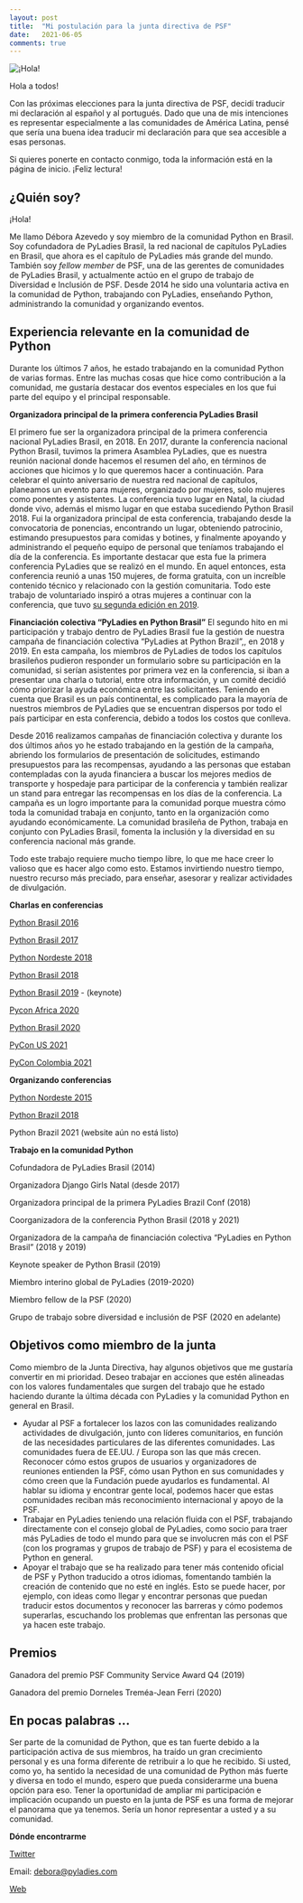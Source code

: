 ```yaml
---
layout: post
title:  "Mi postulación para la junta directiva de PSF"
date:   2021-06-05
comments: true
---
```


![¡Hola!](https://media.giphy.com/media/l4hLTU9vannBNUQy4/giphy.gif)  


Hola a todos!

Con las próximas elecciones para la junta directiva de PSF, decidí traducir mi declaración al español y al portugués. Dado que una de mis intenciones es representar especialmente a las comunidades de América Latina, pensé que sería una buena idea traducir mi declaración para que sea accesible a esas personas.

Si quieres ponerte en contacto conmigo, toda la información está en la página de inicio. ¡Feliz lectura!


## ¿Quién soy?


¡Hola!

Me llamo Débora Azevedo y soy miembro de la comunidad Python en Brasil. Soy cofundadora de PyLadies Brasil, la red nacional de capítulos PyLadies en Brasil, que ahora es el capítulo de PyLadies más grande del mundo. También soy *fellow member* de PSF, una de las gerentes de comunidades de PyLadies Brasil, y actualmente actúo en el grupo de trabajo de Diversidad e Inclusión de PSF. Desde 2014 he sido una voluntaria activa en la comunidad de Python, trabajando con PyLadies, enseñando Python, administrando la comunidad y organizando eventos.

## Experiencia relevante en la comunidad de Python

Durante los últimos 7 años, he estado trabajando en  la comunidad Python de varias formas. Entre las muchas cosas que hice como contribución a la comunidad, me gustaría destacar dos eventos especiales en los que fui parte del equipo y el principal responsable.

**Organizadora principal de la primera conferencia PyLadies Brasil**

El primero fue ser la organizadora principal de la primera conferencia nacional PyLadies Brasil, en 2018. En 2017, durante la conferencia nacional Python Brasil, tuvimos la primera Asamblea PyLadies, que es nuestra reunión nacional donde hacemos el resumen  del año, en términos de acciones que hicimos y lo que queremos hacer a continuación. Para celebrar el quinto aniversario de nuestra red nacional de capítulos, planeamos un evento para mujeres, organizado por mujeres, solo mujeres como ponentes y asistentes. La conferencia tuvo lugar en Natal, la ciudad donde vivo, además el mismo lugar en que estaba sucediendo Python Brasil 2018. Fui la organizadora principal de esta conferencia, trabajando desde la convocatoria de ponencias, encontrando un lugar, obteniendo patrocinio, estimando presupuestos para comidas y botines, y finalmente apoyando y administrando el pequeño equipo de personal que teníamos trabajando el día de la conferencia. Es importante destacar que esta fue la primera conferencia PyLadies que se realizó en el mundo. En aquel entonces, esta conferencia reunió a unas 150 mujeres, de forma gratuita, con un increíble contenido técnico y relacionado con la gestión comunitaria. Todo este trabajo de voluntariado inspiró a otras mujeres a continuar con la conferencia, que tuvo [su segunda edición en 2019](https://pyladies-brazil.github.io/conf/).

**Financiación colectiva “PyLadies en Python Brasil”**
El segundo hito en mi participación y trabajo dentro de PyLadies Brasil fue la gestión de nuestra campaña de financiación colectiva “PyLadies at Python Brazil”,, en 2018 y 2019. En esta campaña, los miembros de PyLadies de todos los capítulos brasileños pudieron responder un formulario sobre su participación en la comunidad, si serían asistentes por primera vez en la conferencia, si iban a presentar una charla o tutorial, entre otra información, y un comité decidió cómo priorizar la ayuda económica entre las solicitantes. Teniendo en cuenta que Brasil es un país continental, es complicado para la mayoría de nuestros miembros de PyLadies que se encuentran dispersos por todo el país participar en esta conferencia, debido a todos los costos que conlleva. 

Desde 2016 realizamos campañas de financiación colectiva y durante los dos últimos años yo he estado trabajando en la gestión de la campaña, abriendo los formularios de presentación de solicitudes, estimando presupuestos para las recompensas, ayudando a las personas que estaban contempladas con la ayuda financiera a buscar los mejores medios de transporte y hospedaje para participar de la conferencia y también realizar un stand para entregar las recompensas en los días de la conferencia. La campaña es un logro importante para la comunidad porque muestra cómo toda la comunidad trabaja en conjunto, tanto en la organización como ayudando económicamente. La comunidad brasileña de Python, trabaja en conjunto con PyLadies Brasil, fomenta la inclusión y la diversidad en su conferencia nacional más grande.

Todo este trabajo requiere mucho tiempo libre, lo que me hace creer lo valioso que es hacer algo como esto. Estamos invirtiendo nuestro tiempo, nuestro recurso más preciado, para enseñar, asesorar y realizar actividades de divulgación.

**Charlas en conferencias**

[Python Brasil 2016](https://2016.pythonbrasil.org.br/#schedule)

[Python Brasil 2017](http://2017.pythonbrasil.org.br/#schedule)

[Python Nordeste 2018](https://2018.pythonnordeste.org/#segundo-dia)

[Python Brasil 2018](https://2018.pythonbrasil.org.br/programacao)

[Python Brasil 2019](https://2019.pythonbrasil.org.br/#section-keynote)  - (keynote)

[Pycon Africa 2020](https://africa.pycon.org/speakers/)

[Python Brasil 2020](https://2020.pythonbrasil.org.br/grade/)

[PyCon US 2021](https://us.pycon.org/2021/events/diversity-inclusion/)

[PyCon Colombia 2021](https://2021.pycon.co/ponentes/)
 

**Organizando conferencias**

[Python Nordeste 2015](https://2015.pythonnordeste.org/) 

[Python Brazil 2018](https://2018.pythonbrasil.org.br/)

Python Brazil 2021 (website aún no está listo)

**Trabajo en la comunidad Python**

Cofundadora de PyLadies Brasil (2014)

Organizadora Django Girls Natal (desde 2017)

Organizadora principal de la primera PyLadies Brazil Conf (2018)

Coorganizadora de la conferencia Python Brasil (2018 y 2021)

Organizadora de la campaña de financiación colectiva “PyLadies en Python Brasil” (2018 y 2019)

Keynote speaker de Python Brasil (2019)

Miembro interino global de PyLadies (2019-2020)

Miembro fellow de la PSF (2020)

Grupo de trabajo sobre diversidad e inclusión de PSF (2020 en adelante)

## Objetivos como miembro de la junta
Como miembro de la Junta Directiva, hay algunos objetivos que me gustaría convertir en mi prioridad. Deseo trabajar en acciones que estén alineadas con los valores fundamentales que surgen del trabajo que he estado haciendo durante la última década con PyLadies y la comunidad Python en general en Brasil.
 
* Ayudar al PSF a fortalecer los lazos con las comunidades realizando actividades de divulgación, junto con líderes comunitarios, en función de las necesidades particulares de las diferentes comunidades. Las comunidades fuera de EE.UU. / Europa son las que más crecen. Reconocer cómo estos grupos de usuarios y organizadores de reuniones entienden la PSF, cómo usan Python en sus comunidades y cómo creen que la Fundación puede ayudarlos es fundamental. Al hablar su idioma y encontrar gente local, podemos hacer que estas comunidades reciban más reconocimiento internacional y apoyo de la PSF.
* Trabajar en PyLadies teniendo una relación fluida con el PSF, trabajando directamente con el consejo global de PyLadies, como socio para traer más PyLadies de todo el mundo para que se involucren más con el PSF (con los programas y grupos de trabajo de PSF) y para el ecosistema de Python en general.
* Apoyar el trabajo que se ha realizado para tener más contenido oficial de PSF y Python traducido a otros idiomas, fomentando también la creación de contenido que no esté en inglés. Esto se puede hacer, por ejemplo, con ideas como llegar y encontrar personas que puedan traducir estos documentos y reconocer las barreras y cómo podemos superarlas, escuchando los problemas que enfrentan las personas que ya hacen este trabajo.

## Premios
Ganadora del premio PSF Community Service Award Q4 (2019)

Ganadora del premio Dorneles Treméa-Jean Ferri (2020)

## En pocas palabras ...
Ser parte de la comunidad de Python, que es tan fuerte debido a la participación activa de sus miembros, ha traído un gran crecimiento personal y es una forma diferente de retribuir a lo que he recibido. Si usted, como yo, ha sentido la necesidad de una comunidad de Python más fuerte y diversa en todo el mundo, espero que pueda considerarme una buena opción para eso. Tener la oportunidad de ampliar mi participación e implicación ocupando un puesto en la junta de PSF es una forma de mejorar el panorama que ya tenemos. Sería un honor representar a usted y a su comunidad.

**Dónde encontrarme**

[Twitter](https://twitter.com/pydebb)

Email: debora@pyladies.com

[Web](https://deboraazevedo.github.io/)
